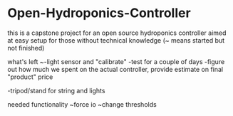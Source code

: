 # Open-Hydroponics-Controller
this is a capstone project for an open source hydroponics controller aimed at easy setup for those without technical knowledge
(~ means started but not finished)

what's left
~-light sensor and "calibrate"
-test for a couple of days
-figure out how much we spent on the actual controller, provide estimate on final "product" price

-tripod/stand for string and lights

needed functionality
~force io
~change thresholds
